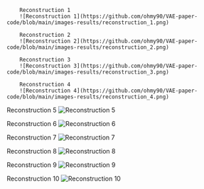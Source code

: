 

        Reconstruction 1
        ![Reconstruction 1](https://github.com/ohmy90/VAE-paper-code/blob/main/images-results/reconstruction_1.png)

        Reconstruction 2
        ![Reconstruction 2](https://github.com/ohmy90/VAE-paper-code/blob/main/images-results/reconstruction_2.png)

        Reconstruction 3
        ![Reconstruction 3](https://github.com/ohmy90/VAE-paper-code/blob/main/images-results/reconstruction_3.png)

        Reconstruction 4
        ![Reconstruction 4](https://github.com/ohmy90/VAE-paper-code/blob/main/images-results/reconstruction_4.png)

Reconstruction 5
![Reconstruction 5](https://github.com/ohmy90/VAE-paper-code/blob/main/images-results/reconstruction_5.png)

Reconstruction 6
![Reconstruction 6](https://github.com/ohmy90/VAE-paper-code/blob/main/images-results/reconstruction_6.png)

Reconstruction 7
![Reconstruction 7](https://github.com/ohmy90/VAE-paper-code/blob/main/images-results/reconstruction_7.png)

Reconstruction 8
![Reconstruction 8](https://github.com/ohmy90/VAE-paper-code/blob/main/images-results/reconstruction_8.png)

Reconstruction 9
![Reconstruction 9](https://github.com/ohmy90/VAE-paper-code/blob/main/images-results/reconstruction_9.png)

Reconstruction 10
![Reconstruction 10](https://github.com/ohmy90/VAE-paper-code/blob/main/images-results/reconstruction_10.png)
